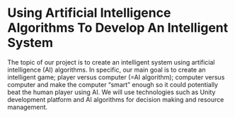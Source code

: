 # Using Artificial Intelligence Algorithms To Develop An Intelligent System

The topic of our project is to create an intelligent system using artificial intelligence (AI) algorithms.
In specific, our main goal is to create an intelligent game; player versus computer (=AI algorithm); computer versus computer and make the computer “smart” enough so it could potentially beat the human player using AI.
We will use technologies such as Unity development platform and AI algorithms for decision making and resource management.
